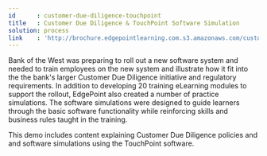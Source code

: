 ```yaml
---
id      : customer-due-diligence-touchpoint
title   : Customer Due Diligence & TouchPoint Software Simulation
solution: process
link    : 'http://brochure.edgepointlearning.com.s3.amazonaws.com/customer-due-diligence-touchpoint/_FLASH_EMBED.html'
---
```

Bank of the West was preparing to roll out a new software system and needed to train employees on the new system and illustrate how it fit into the the bank's larger Customer Due Diligence initiative and regulatory requirements. In addition to developing 20 training eLearning modules to support the rollout, EdgePoint also created a number of practice simulations. The software simulations were designed to guide learners through the basic software functionality while reinforcing skills and business rules taught in the training.

This demo includes content explaining Customer Due Diligence policies and and software simulations using the TouchPoint software.
